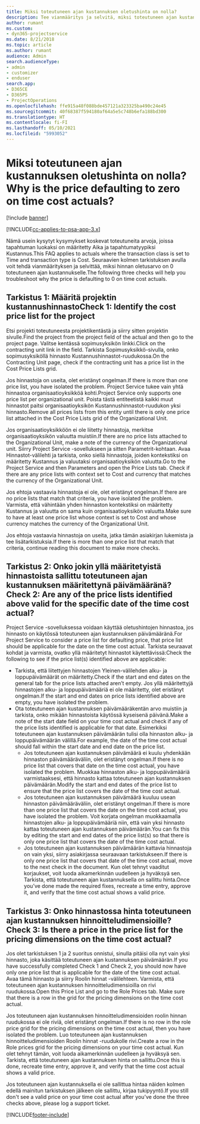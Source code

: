 ```yaml
---
title: Miksi toteutuneen ajan kustannuksen oletushinta on nolla?
description: Tee vianmääritys ja selvitä, miksi toteutuneen ajan kustannuksen hinnan oletusarvo on 0.
author: rumant
ms.custom:
- dyn365-projectservice
ms.date: 8/21/2018
ms.topic: article
ms.author: rumant
audience: Admin
search.audienceType:
- admin
- customizer
- enduser
search.app:
- D365CE
- D365PS
- ProjectOperations
ms.openlocfilehash: ffe915a48f088bde457121a323325ba490c24e45
ms.sourcegitcommit: 40f68387f594180af64a5e5c748b6efa188bd300
ms.translationtype: HT
ms.contentlocale: fi-FI
ms.lasthandoff: 05/10/2021
ms.locfileid: "5993052"
---
```

# <a name="why-is-the-price-defaulting-to-zero-on-time-cost-actuals"></a><span data-ttu-id="b9edc-103">Miksi toteutuneen ajan kustannuksen oletushinta on nolla?</span><span class="sxs-lookup"><span data-stu-id="b9edc-103">Why is the price defaulting to zero on time cost actuals?</span></span>

[!include [banner](../includes/psa-now-project-operations.md)]

[!INCLUDE[cc-applies-to-psa-app-3.x](../includes/cc-applies-to-psa-app-3x.md)]

<span data-ttu-id="b9edc-104">Nämä usein kysytyt kysymykset koskevat toteutuneita arvoja, joissa tapahtuman luokaksi on määritetty Aika ja tapahtumatyypiksi Kustannus.</span><span class="sxs-lookup"><span data-stu-id="b9edc-104">This FAQ applies to actuals where the transaction class is set to Time and transaction type is Cost.</span></span> <span data-ttu-id="b9edc-105">Seuraavien kolmen tarkistuksen avulla voit tehdä vianmäärityksen ja selvittää, miksi hinnan oletusarvo on 0 toteutuneen ajan kustannukselle.</span><span class="sxs-lookup"><span data-stu-id="b9edc-105">The following three checks will help you troubleshoot why the price is defaulting to 0 on time cost actuals.</span></span>
 
## <a name="check-1-identify-the-cost-price-list-for-the-project"></a><span data-ttu-id="b9edc-106">Tarkistus 1: Määritä projektin kustannushinnasto</span><span class="sxs-lookup"><span data-stu-id="b9edc-106">Check 1: Identify the cost price list for the project</span></span>

<span data-ttu-id="b9edc-107">Etsi projekti toteutuneesta projektikentästä ja siirry sitten projektin sivulle.</span><span class="sxs-lookup"><span data-stu-id="b9edc-107">Find the project from the project field of the actual and then go to the project page.</span></span> <span data-ttu-id="b9edc-108">Valitse kentässä sopimusyksikön linkki.</span><span class="sxs-lookup"><span data-stu-id="b9edc-108">Click on the contracting unit link in the field.</span></span> <span data-ttu-id="b9edc-109">Tarkista Sopimusyksikkö-sivulla, onko sopimusyksiköllä hinnasto Kustannushinnastot-ruudukossa.</span><span class="sxs-lookup"><span data-stu-id="b9edc-109">On the Contracting Unit page, check if the contracting unit has a price list in the Cost Price Lists grid.</span></span>

<span data-ttu-id="b9edc-110">Jos hinnastoja on useita, olet eristänyt ongelman.</span><span class="sxs-lookup"><span data-stu-id="b9edc-110">If there is more than one price list, you have isolated the problem.</span></span> <span data-ttu-id="b9edc-111">Project Service tukee vain yhtä hinnastoa organisaatioyksikköä kohti.</span><span class="sxs-lookup"><span data-stu-id="b9edc-111">Project Service only supports one price list per organizational unit.</span></span> <span data-ttu-id="b9edc-112">Poista tästä entiteetistä kaikki muut hinnastot paitsi organisaatioyksikön Kustannushinnastot-ruudukon yksi hinnasto.</span><span class="sxs-lookup"><span data-stu-id="b9edc-112">Remove all prices lists from this entity until there is only one price list attached in the Cost Price Lists grid of the Organizational Unit.</span></span>

<span data-ttu-id="b9edc-113">Jos organisaatioyksikköön ei ole liitetty hinnastoja, merkitse organisaatioyksikön valuutta muistiin.</span><span class="sxs-lookup"><span data-stu-id="b9edc-113">If there are no price lists attached to the Organizational Unit, make a note of the currency of the Organizational unit.</span></span> <span data-ttu-id="b9edc-114">Siirry Project Service -sovellukseen ja sitten Parametrit-kohtaan. Avaa Hinnastot-välilehti ja tarkista, onko siellä hinnastoja, joiden kontekstiksi on määritetty Kustannus ja valuutaksi organisaatioyksikön valuutta.</span><span class="sxs-lookup"><span data-stu-id="b9edc-114">Go to the Project Service and then Parameters and open the Price Lists tab. Check if there are any price lists with context set to Cost and currency that matches the currency of the Organizational Unit.</span></span>
 
<span data-ttu-id="b9edc-115">Jos ehtoja vastaavia hinnastoja ei ole, olet eristänyt ongelman.</span><span class="sxs-lookup"><span data-stu-id="b9edc-115">If there are no price lists that match that criteria, you have isolated the problem.</span></span> <span data-ttu-id="b9edc-116">Varmista, että vähintään yhden hinnaston kontekstiksi on määritetty Kustannus ja valuutta on sama kuin organisaatioyksikön valuutta.</span><span class="sxs-lookup"><span data-stu-id="b9edc-116">Make sure to have at least one price list whose context is set to Cost and whose currency matches the currency of the Organizational Unit.</span></span>

<span data-ttu-id="b9edc-117">Jos ehtoja vastaavia hinnastoja on useita, jatka tämän asiakirjan lukemista ja tee lisätarkistuksia.</span><span class="sxs-lookup"><span data-stu-id="b9edc-117">If there is more than one price list that match that criteria, continue reading this document to make more checks.</span></span>

## <a name="check-2-are-any-of-the-price-lists-identified-above-valid-for-the-specific-date-of-the-time-cost-actual"></a><span data-ttu-id="b9edc-118">Tarkistus 2: Onko jokin yllä määritetyistä hinnastoista sallittu toteutuneen ajan kustannuksen määritettynä päivämääränä?</span><span class="sxs-lookup"><span data-stu-id="b9edc-118">Check 2: Are any of the price lists identified above valid for the specific date of the time cost actual?</span></span>

<span data-ttu-id="b9edc-119">Project Service -sovelluksessa voidaan käyttää oletushintojen hinnastoa, jos hinnasto on käytössä toteutuneen ajan kustannuksen päivämääränä.</span><span class="sxs-lookup"><span data-stu-id="b9edc-119">For Project Service to consider a price list for defaulting price, that price list should be applicable for the date on the time cost actual.</span></span> <span data-ttu-id="b9edc-120">Tarkista seuraavat kohdat ja varmista, ovatko yllä määritetyt hinnastot käytettävissä:</span><span class="sxs-lookup"><span data-stu-id="b9edc-120">Check the following to see if the price list(s) identified above are applicable:</span></span>

- <span data-ttu-id="b9edc-121">Tarkista, että liitettyjen hinnastojen Yleinen-välilehden alku- ja loppupäivämäärät on määritetty.</span><span class="sxs-lookup"><span data-stu-id="b9edc-121">Check if the start and end dates on the general tab for the price lists attached aren’t empty.</span></span> <span data-ttu-id="b9edc-122">Jos yllä määritettyjä hinnastojen alku- ja loppupäivämääriä ei ole määritetty, olet eristänyt ongelman.</span><span class="sxs-lookup"><span data-stu-id="b9edc-122">If the start and end dates on price lists identified above are empty, you have isolated the problem.</span></span> 
- <span data-ttu-id="b9edc-123">Ota toteutuneen ajan kustannuksen päivämääräkentän arvo muistiin ja tarkista, onko mikään hinnastoista käytössä kyseisenä päivänä.</span><span class="sxs-lookup"><span data-stu-id="b9edc-123">Make a note of the start date field on your time cost actual and check if any of the price lists identified is applicable for that date.</span></span> <span data-ttu-id="b9edc-124">Esimerkiksi toteutuneen ajan kustannuksen päivämäärän tulisi olla hinnaston alku- ja loppupäivämäärän välillä.</span><span class="sxs-lookup"><span data-stu-id="b9edc-124">For example, the date of the time cost actual should fall within the start date and end date on the price list.</span></span> 
    - <span data-ttu-id="b9edc-125">Jos toteutuneen ajan kustannuksen päivämäärä ei kuulu yhdenkään hinnaston päivämääräväliin, olet eristänyt ongelman.</span><span class="sxs-lookup"><span data-stu-id="b9edc-125">If there is no price list that covers that date on the time cost actual, you have isolated the problem.</span></span> <span data-ttu-id="b9edc-126">Muokkaa hinnaston alku- ja loppupäivämääriä varmistaaksesi, että hinnasto kattaa toteutuneen ajan kustannuksen päivämäärän.</span><span class="sxs-lookup"><span data-stu-id="b9edc-126">Modify the start and end dates of the price list to ensure that the price list covers the date of the time cost actual.</span></span> 
    - <span data-ttu-id="b9edc-127">Jos toteutuneen ajan kustannuksen päivämäärä kuuluu usean hinnaston päivämääräväliin, olet eristänyt ongelman.</span><span class="sxs-lookup"><span data-stu-id="b9edc-127">If there is more than one price list that covers the date on the time cost actual, you have isolated the problem.</span></span> <span data-ttu-id="b9edc-128">Voit korjata ongelman muokkaamalla hinnastojen alku- ja loppupäivämääriä niin, että vain yksi hinnasto kattaa toteutuneen ajan kustannuksen päivämäärän.</span><span class="sxs-lookup"><span data-stu-id="b9edc-128">You can fix this by editing the start and end dates of the price list(s) so that there is only one price list that covers the date of the time cost actual.</span></span> 
    - <span data-ttu-id="b9edc-129">Jos toteutuneen ajan kustannuksen päivämäärän kattavia hinnastoja on vain yksi, siirry asiakirjassa seuraavaan tarkistukseen.</span><span class="sxs-lookup"><span data-stu-id="b9edc-129">If there is only one price list that covers that date of the time cost actual, move to the next check in the document.</span></span>
<span data-ttu-id="b9edc-130">Kun olet tehnyt vaaditut korjaukset, voit luoda aikamerkinnän uudelleen ja hyväksyä sen. Tarkista, että toteutuneen ajan kustannuksella on sallittu hinta.</span><span class="sxs-lookup"><span data-stu-id="b9edc-130">Once you’ve done made the required fixes, recreate a time entry, approve it, and verify that the time cost actual shows a valid price.</span></span>

## <a name="check-3-is-there-a-price-in-the-price-list-for-the-pricing-dimensions-on-the-time-cost-actual"></a><span data-ttu-id="b9edc-131">Tarkistus 3: Onko hinnastossa hinta toteutuneen ajan kustannuksen hinnoitteludimensioille?</span><span class="sxs-lookup"><span data-stu-id="b9edc-131">Check 3: Is there a price in the price list for the pricing dimensions on the time cost actual?</span></span>

<span data-ttu-id="b9edc-132">Jos olet tarkistuksen 1 ja 2 suoritus onnistui, sinulla pitäisi olla nyt vain yksi hinnasto, joka käsittää toteutuneen ajan kustannuksen päivämäärän.</span><span class="sxs-lookup"><span data-stu-id="b9edc-132">If you have successfully completed Check 1 and Check 2, you should now have only one price list that is applicable for the date of the time cost actual.</span></span> <span data-ttu-id="b9edc-133">Avaa tämä hinnasto ja siirry Roolin hinnat -välilehteen. Varmista, että toteutuneen ajan kustannuksen hinnoitteludimensioilla on rivi ruudukossa.</span><span class="sxs-lookup"><span data-stu-id="b9edc-133">Open this Price List and go to the Role Prices tab. Make sure that there is a row in the grid for the pricing dimensions on the time cost actual.</span></span>

<span data-ttu-id="b9edc-134">Jos toteutuneen ajan kustannuksen hinnoitteludimensioiden roolin hinnan ruudukossa ei ole riviä, olet eristänyt ongelman.</span><span class="sxs-lookup"><span data-stu-id="b9edc-134">If there is no row in the role price grid for the pricing dimensions on the time cost actual, then you have isolated the problem.</span></span> <span data-ttu-id="b9edc-135">Luo toteutuneen ajan kustannuksen hinnoitteludimensioiden Roolin hinnat -ruudukolle rivi.</span><span class="sxs-lookup"><span data-stu-id="b9edc-135">Create a row in the Role prices grid for the pricing dimensions on your time cost actual.</span></span> <span data-ttu-id="b9edc-136">Kun olet tehnyt tämän, voit luoda aikamerkinnän uudelleen ja hyväksyä sen. Tarkista, että toteutuneen ajan kustannuksen hinta on sallittu.</span><span class="sxs-lookup"><span data-stu-id="b9edc-136">Once this is done, recreate time entry, approve it, and verify that the time cost actual shows a valid price.</span></span>
 
<span data-ttu-id="b9edc-137">Jos toteutuneen ajan kustannuksella ei ole sallittua hintaa näiden kolmen edellä mainitun tarkistuksen jälkeen ole sallittu, kirjaa tukipyyntö.</span><span class="sxs-lookup"><span data-stu-id="b9edc-137">If you still don't see a valid price on your time cost actual after you’ve done the three checks above, please log a support ticket.</span></span>





[!INCLUDE[footer-include](../includes/footer-banner.md)]